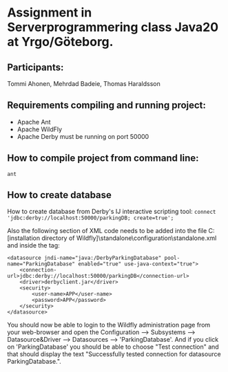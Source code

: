 # Assignment in Serverprogrammering class Java20 at Yrgo/Göteborg.


## Participants: 
Tommi Ahonen, Mehrdad Badeie, Thomas Haraldsson

## Requirements compiling and running project:
 - Apache Ant
 - Apache WildFly
 - Apache Derby must be running on port 50000

## How to compile project from command line:
```
ant
```


## How to create database

How to create database from Derby's IJ interactive scripting tool: `connect 'jdbc:derby://localhost:50000/parkingDB; create=true';`


Also the following section of XML code needs to be added into the file C:\[installation directory of Wildfly]\standalone\configuration\standalone.xml and inside the <datasources> tag:

```
<datasource jndi-name="java:/DerbyParkingDatabase" pool-name="ParkingDatabase" enabled="true" use-java-context="true">
	<connection-url>jdbc:derby://localhost:50000/parkingDB</connection-url>
	<driver>derbyclient.jar</driver>
	<security>
		<user-name>APP</user-name>
		<password>APP</password>
	</security>
</datasource>
```

You should now be able to login to the Wildfly administration page from your web-browser and open the Configuration --> Subsystems --> Datasource&Driver --> Datasources --> 'ParkingDatabase'. And if you click on 'ParkingDatabase' you should be able to choose "Test connection" and that should display the text "Successfully tested connection for datasource ParkingDatabase.".

